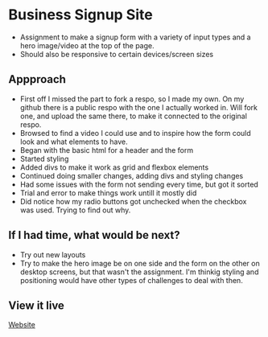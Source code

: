 # Business Signup Site
- Assignment to make a signup form with a variety of input types and a hero image/video at the top of the page.
- Should also be responsive to certain devices/screen sizes

## Appproach
- First off I missed the part to fork a respo, so I made my own. On my github there is a public respo with the one I actually worked in. Will fork one, and upload the same there, to make it connected to the original respo.
- Browsed to find a video I could use and to inspire how the form could look and what elements to have.
- Began with the basic html for a header and the form
- Started styling
- Added divs to make it work as grid and flexbox elements
- Continued doing smaller changes, adding divs and styling changes
- Had some issues with the form not sending every time, but got it sorted
- Trial and error to make things work untill it mostly did
- Did notice how my radio buttons got unchecked when the checkbox was used. Trying to find out why.

## If I had time, what would be next?
- Try out new layouts
- Try to make the hero image be on one side and the form on the other on desktop screens, but that wasn't the assignment. I'm thinkig styling and positioning would have other types of challenges to deal with then.

## View it live
[Website](https://business-signup.netlify.app/)
